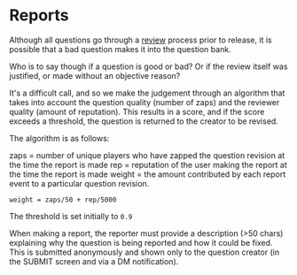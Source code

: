 # Reports

Although all questions go through a [review](/review.md) process prior to release, it is possible that a bad question makes it into the question bank.

Who is to say though if a question is good or bad? Or if the review itself was justified, or made without an objective reason?

It's a difficult call, and so we make the judgement through an algorithm that takes into account the question quality (number of zaps) and the reviewer quality (amount of reputation). This results in a score, and if the score exceeds a threshold, the question is returned to the creator to be revised.

The algorithm is as follows:

zaps = number of unique players who have zapped the question revision at the time the report is made
rep = reputation of the user making the report at the time the report is made
weight = the amount contributed by each report event to a particular question revision.

`weight = zaps/50 + rep/5000`

The threshold is set initially to `0.9`

When making a report, the reporter must provide a description (>50 chars) explaining why the question is being reported and how it could be fixed.  This is submitted anonymously and shown only to the question creator (in the SUBMIT screen and via a DM notification).
